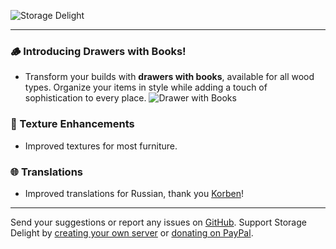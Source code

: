 ![Storage Delight](https://cdn.modrinth.com/data/LTTvOp5L/images/2b37126dcef53cff8488de1a496c013b90103075.png)

***

### 🪵 Introducing Drawers with Books!
- Transform your builds with **drawers with books**, available for all wood types. Organize your items in style while adding a touch of sophistication to every place.
  ![Drawer with Books](https://i.imgur.com/mbPVL8o.gif)

### 🎨 Texture Enhancements
- Improved textures for most furniture.

### 🌐 Translations
- Improved translations for Russian, thank you [Korben](https://github.com/mpustovoi)!

***

Send your suggestions or report any issues on [GitHub](https://github.com/axperty/storagedelight/issues/new). Support Storage Delight by [creating your own server](https://url-shortener.curseforge.com/p5i2k) or [donating on PayPal](https://paypal.me/kevgelhorn). 